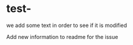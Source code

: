 # test-

we add some text in order to see if it is modified 

Add new information to readme for the issue

